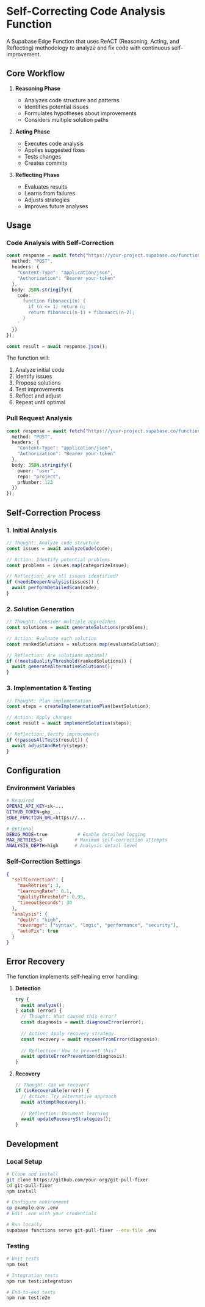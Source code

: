 # Self-Correcting Code Analysis Function

A Supabase Edge Function that uses ReACT (Reasoning, Acting, and Reflecting) methodology to analyze and fix code with continuous self-improvement.

## Core Workflow

1. **Reasoning Phase**
   - Analyzes code structure and patterns
   - Identifies potential issues
   - Formulates hypotheses about improvements
   - Considers multiple solution paths

2. **Acting Phase**
   - Executes code analysis
   - Applies suggested fixes
   - Tests changes
   - Creates commits

3. **Reflecting Phase**
   - Evaluates results
   - Learns from failures
   - Adjusts strategies
   - Improves future analyses

## Usage

### Code Analysis with Self-Correction

```typescript
const response = await fetch("https://your-project.supabase.co/functions/v1/git-pull-fixer", {
  method: "POST",
  headers: {
    "Content-Type": "application/json",
    "Authorization": "Bearer your-token"
  },
  body: JSON.stringify({
    code: `
      function fibonacci(n) {
        if (n <= 1) return n;
        return fibonacci(n-1) + fibonacci(n-2);
      }
    `
  })
});

const result = await response.json();
```

The function will:
1. Analyze initial code
2. Identify issues
3. Propose solutions
4. Test improvements
5. Reflect and adjust
6. Repeat until optimal

### Pull Request Analysis

```typescript
const response = await fetch("https://your-project.supabase.co/functions/v1/git-pull-fixer", {
  method: "POST",
  headers: {
    "Content-Type": "application/json",
    "Authorization": "Bearer your-token"
  },
  body: JSON.stringify({
    owner: "user",
    repo: "project",
    prNumber: 123
  })
});
```

## Self-Correction Process

### 1. Initial Analysis
```typescript
// Thought: Analyze code structure
const issues = await analyzeCode(code);

// Action: Identify potential problems
const problems = issues.map(categorizeIssue);

// Reflection: Are all issues identified?
if (needsDeeperAnalysis(issues)) {
  await performDetailedScan(code);
}
```

### 2. Solution Generation
```typescript
// Thought: Consider multiple approaches
const solutions = await generateSolutions(problems);

// Action: Evaluate each solution
const rankedSolutions = solutions.map(evaluateSolution);

// Reflection: Are solutions optimal?
if (!meetsQualityThreshold(rankedSolutions)) {
  await generateAlternativeSolutions();
}
```

### 3. Implementation & Testing
```typescript
// Thought: Plan implementation
const steps = createImplementationPlan(bestSolution);

// Action: Apply changes
const result = await implementSolution(steps);

// Reflection: Verify improvements
if (!passesAllTests(result)) {
  await adjustAndRetry(steps);
}
```

## Configuration

### Environment Variables
```bash
# Required
OPENAI_API_KEY=sk-...
GITHUB_TOKEN=ghp_...
EDGE_FUNCTION_URL=https://...

# Optional
DEBUG_MODE=true           # Enable detailed logging
MAX_RETRIES=3            # Maximum self-correction attempts
ANALYSIS_DEPTH=high      # Analysis detail level
```

### Self-Correction Settings
```json
{
  "selfCorrection": {
    "maxRetries": 3,
    "learningRate": 0.1,
    "qualityThreshold": 0.95,
    "timeoutSeconds": 30
  },
  "analysis": {
    "depth": "high",
    "coverage": ["syntax", "logic", "performance", "security"],
    "autoFix": true
  }
}
```

## Error Recovery

The function implements self-healing error handling:

1. **Detection**
   ```typescript
   try {
     await analyze();
   } catch (error) {
     // Thought: What caused this error?
     const diagnosis = await diagnoseError(error);
     
     // Action: Apply recovery strategy
     const recovery = await recoverFromError(diagnosis);
     
     // Reflection: How to prevent this?
     await updateErrorPrevention(diagnosis);
   }
   ```

2. **Recovery**
   ```typescript
   // Thought: Can we recover?
   if (isRecoverable(error)) {
     // Action: Try alternative approach
     await attemptRecovery();
     
     // Reflection: Document learning
     await updateRecoveryStrategies();
   }
   ```

## Development

### Local Setup
```bash
# Clone and install
git clone https://github.com/your-org/git-pull-fixer
cd git-pull-fixer
npm install

# Configure environment
cp example.env .env
# Edit .env with your credentials

# Run locally
supabase functions serve git-pull-fixer --env-file .env
```

### Testing
```bash
# Unit tests
npm test

# Integration tests
npm run test:integration

# End-to-end tests
npm run test:e2e